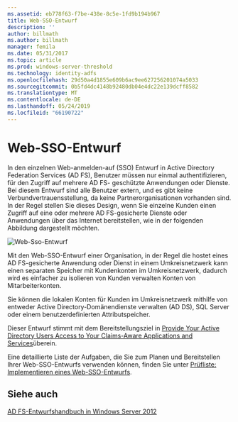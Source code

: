 ```yaml
---
ms.assetid: eb778f63-f7be-438e-8c5e-1fd9b194b967
title: Web-SSO-Entwurf
description: ''
author: billmath
ms.author: billmath
manager: femila
ms.date: 05/31/2017
ms.topic: article
ms.prod: windows-server-threshold
ms.technology: identity-adfs
ms.openlocfilehash: 29d50a4d1855e609b6ac9ee627256201074a5033
ms.sourcegitcommit: 0b5fd4dc4148b92480db04e4dc22e139dcff8582
ms.translationtype: MT
ms.contentlocale: de-DE
ms.lasthandoff: 05/24/2019
ms.locfileid: "66190722"
---
```

# <a name="web-sso-design"></a>Web-SSO-Entwurf

In den einzelnen Web\-anmelden\-auf \(SSO\) Entwurf in Active Directory Federation Services \(AD FS\), Benutzer müssen nur einmal authentifizieren, für den Zugriff auf mehrere AD FS\- geschützte Anwendungen oder Dienste. Bei diesem Entwurf sind alle Benutzer extern, und es gibt keine Verbundvertrauensstellung, da keine Partnerorganisationen vorhanden sind. In der Regel stellen Sie dieses Design, wenn Sie einzelne Kunden einen Zugriff auf eine oder mehrere AD FS-gesicherte Dienste oder Anwendungen über das Internet bereitstellen, wie in der folgenden Abbildung dargestellt möchten.  
  
![Web-Sso-Entwurf](media/adfs2_WebSSODesign.gif)  
  
Mit den Web-SSO-Entwurf einer Organisation, in der Regel die hostet eines AD FS\-gesicherte Anwendung oder Dienst in einem Umkreisnetzwerk kann einen separaten Speicher mit Kundenkonten im Umkreisnetzwerk, dadurch wird es einfacher zu isolieren von Kunden verwalten Konten von Mitarbeiterkonten.  
  
Sie können die lokalen Konten für Kunden im Umkreisnetzwerk mithilfe von entweder Active Directory-Domänendienste verwalten \(AD DS\), SQL Server oder einem benutzerdefinierten Attributspeicher.  
  
Dieser Entwurf stimmt mit dem Bereitstellungsziel in [Provide Your Active Directory Users Access to Your Claims-Aware Applications and Services](Provide-Your-Active-Directory-Users-Access-to-Your-Claims-Aware-Applications-and-Services.md)überein.  
  
Eine detaillierte Liste der Aufgaben, die Sie zum Planen und Bereitstellen Ihrer Web-SSO-Entwurfs verwenden können, finden Sie unter [Prüfliste: Implementieren eines Web-SSO-Entwurfs](../../ad-fs/deployment/Checklist--Implementing-a-Web-SSO-Design.md).  
  
## <a name="see-also"></a>Siehe auch
[AD FS-Entwurfshandbuch in Windows Server 2012](AD-FS-Design-Guide-in-Windows-Server-2012.md)
